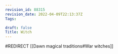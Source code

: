```yaml
---
revision_id: 88315
revision_date: 2022-04-09T22:13:37Z
Tags:

draft: false
Title: Witch
---
```

#REDIRECT [[Dawn magical traditions#War witches]]